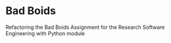 Bad Boids
=========

Refactoring the Bad Boids Assignment for the Research Software Engineering with Python module
